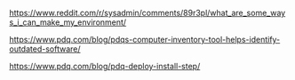 https://www.reddit.com/r/sysadmin/comments/89r3pl/what_are_some_ways_i_can_make_my_environment/

https://www.pdq.com/blog/pdqs-computer-inventory-tool-helps-identify-outdated-software/

https://www.pdq.com/blog/pdq-deploy-install-step/
